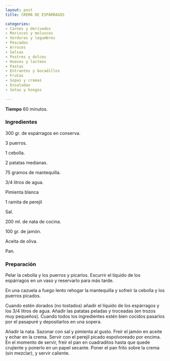```yaml
---
layout: post
title: CREMA DE ESPÁRRAGOS

categories:
- Carnes y derivados
- Mariscos y moluscos
- Verduras y legumbres
- Pescados
- Arroces
- Salsas
- Postres y dulces
- Huevos y lacteos
- Pastas
- Entrantes y bocadillos
- Frutas
- Sopas y cremas
- Ensaladas
- Setas y hongos
 
---
```

<b>Tiempo</b> 60 minutos.

<h3>Ingredientes</h3>

300 gr. de espárragos en conserva.

3 puerros.

1 cebolla.

2 patatas medianas.

75 gramos de mantequilla.

3/4 litros de agua.

Pimienta blanca

1 ramita de perejil

Sal.

200 ml. de nata de cocina.

100 gr. de jamón.

Aceita de oliva.

Pan.

<h3>Preparación</h3>

Pelar la cebolla y los puerros y picarlos. Escurrir el líquido de los espárragos en un vaso y reservarlo para más tarde.

En una cazuela a fuego lento rehogar la mantequilla y sofreír la cebolla y los puerros picados.

Cuando estén dorados (no tostados) añadir el líquido de los espárragos y los 3/4 litros de agua. Añadir las patatas peladas y troceadas (en trozos muy pequeños). Cuando todos los ingredientes estén bien cocidos pasarlos por el pasapuré y depositarlos en una sopera.

Añadir la nata. Sazonar con sal y pimienta al gusto. Freír el jamón en aceite y echar en la crema. Servir con el perejil picado espolvoreado por encima. En el momento de servir, freír el pan en cuadraditos hasta que quede crujiente y ponerlo en un papel secante. Poner el pan frito sobre la crema (sin mezclar), y servir caliente.

